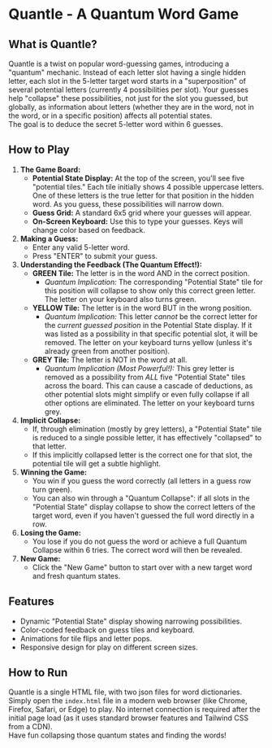 # **Quantle \- A Quantum Word Game**

## **What is Quantle?**

Quantle is a twist on popular word-guessing games, introducing a "quantum" mechanic. Instead of each letter slot having a single hidden letter, each slot in the 5-letter target word starts in a "superposition" of several potential letters (currently 4 possibilities per slot). Your guesses help "collapse" these possibilities, not just for the slot you guessed, but globally, as information about letters (whether they are in the word, not in the word, or in a specific position) affects all potential states.  
The goal is to deduce the secret 5-letter word within 6 guesses.

## **How to Play**

1. **The Game Board:**  
   * **Potential State Display:** At the top of the screen, you'll see five "potential tiles." Each tile initially shows 4 possible uppercase letters. One of these letters is the true letter for that position in the hidden word. As you guess, these possibilities will narrow down.  
   * **Guess Grid:** A standard 6x5 grid where your guesses will appear.  
   * **On-Screen Keyboard:** Use this to type your guesses. Keys will change color based on feedback.  
2. **Making a Guess:**  
   * Enter any valid 5-letter word.  
   * Press "ENTER" to submit your guess.  
3. **Understanding the Feedback (The Quantum Effect\!):**  
   * **GREEN Tile:** The letter is in the word AND in the correct position.  
     * *Quantum Implication:* The corresponding "Potential State" tile for this position will collapse to show only this correct green letter. The letter on your keyboard also turns green.  
   * **YELLOW Tile:** The letter is in the word BUT in the wrong position.  
     * *Quantum Implication:* This letter *cannot* be the correct letter for the *current guessed position* in the Potential State display. If it was listed as a possibility in that specific potential slot, it will be removed. The letter on your keyboard turns yellow (unless it's already green from another position).  
   * **GREY Tile:** The letter is NOT in the word at all.  
     * *Quantum Implication (Most Powerful\!):* This grey letter is removed as a possibility from *ALL* five "Potential State" tiles across the board. This can cause a cascade of deductions, as other potential slots might simplify or even fully collapse if all other options are eliminated. The letter on your keyboard turns grey.  
4. **Implicit Collapse:**  
   * If, through elimination (mostly by grey letters), a "Potential State" tile is reduced to a single possible letter, it has effectively "collapsed" to that letter.  
   * If this implicitly collapsed letter is the correct one for that slot, the potential tile will get a subtle highlight.  
5. **Winning the Game:**  
   * You win if you guess the word correctly (all letters in a guess row turn green).  
   * You can also win through a "Quantum Collapse": if all slots in the "Potential State" display collapse to show the correct letters of the target word, even if you haven't guessed the full word directly in a row.  
6. **Losing the Game:**  
   * You lose if you do not guess the word or achieve a full Quantum Collapse within 6 tries. The correct word will then be revealed.  
7. **New Game:**  
   * Click the "New Game" button to start over with a new target word and fresh quantum states.

## **Features**

* Dynamic "Potential State" display showing narrowing possibilities.  
* Color-coded feedback on guess tiles and keyboard.  
* Animations for tile flips and letter pops.  
* Responsive design for play on different screen sizes.

## **How to Run**

Quantle is a single HTML file, with two json files for word dictionaries. Simply open the `index.html` file in a modern web browser (like Chrome, Firefox, Safari, or Edge) to play. No internet connection is required after the initial page load (as it uses standard browser features and Tailwind CSS from a CDN).  
Have fun collapsing those quantum states and finding the words\!
